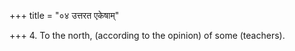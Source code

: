+++
title = "०४ उत्तरत एकेषाम्"

+++
4. To the north, (according to the opinion) of some (teachers).

